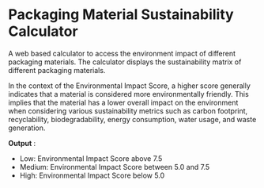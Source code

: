 # Packaging Material Sustainability Calculator

A web based calculator to access the environment impact of different packaging materials. The calculator displays the sustainability matrix of different packaging materials.

 In the context of the Environmental Impact Score, a higher score generally indicates that a material is considered more environmentally friendly. This implies that the material has a lower overall impact on the environment when considering various sustainability metrics such as carbon footprint, recyclability, biodegradability, energy consumption, water usage, and waste generation.

**Output** :
- Low: Environmental Impact Score above 7.5
- Medium: Environmental Impact Score between 5.0 and 7.5
- High: Environmental Impact Score below 5.0
